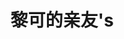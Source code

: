 ---
friends: true
draft: true
title: 黎可的亲友's
description: ' 海内存知己，天涯若比邻 '
permalink: /friends/
list:
  -
    name: YOAKE
    link: https://www.yoake.cc/
    avatar: https://oss.yoake.cc/yoyopics/avatar-round.webp
    desc: 𝑩𝒊𝒓𝒅𝒔 𝒂𝒓𝒆 𝒃𝒐𝒓𝒏 𝒘𝒊𝒕𝒉 𝒏𝒐 𝒔𝒉𝒂𝒌𝒍𝒆𝒔.
  -
    name: 绀漓
    link: https://www.sevtinge.cc/
    avatar: https://www.sevtinge.cc/_next/image?url=https%3A%2F%2Favatars.githubusercontent.com%2Fu%2F89193494%3Fs%3D400%26u%3D247358b324585b47463d3901303c5561140cb26f%26v%3D4&w=640&q=75
    desc: 当第一颗卫星飞向大气层外，我们便以为自己终有一日会征服宇宙。 
---